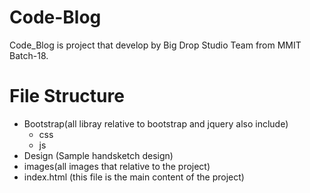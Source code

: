# Code-Blog
Code_Blog is project that develop by Big Drop Studio Team from MMIT Batch-18.


# File Structure

  - Bootstrap(all libray relative to bootstrap and jquery also include)
    - css
    - js
  - Design (Sample handsketch design)
  - images(all images that relative to the project)
  - index.html (this file is the main content of the project)
